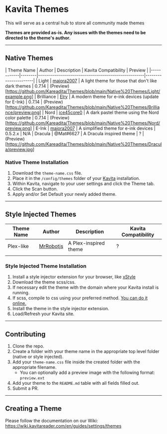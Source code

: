 # Kavita Themes
This will serve as a central hub to store all community made themes

**Themes are provided as-is. Any issues with the themes need to be directed to the theme's author.**

---
## Native Themes
| Theme Name | Author | Description                                         | Kavita Compatibility | Preview |
|------------|--------|-----------------------------------------------------|----------------------|
| Light      | [majora2007](https://github.com/majora2007)    | A light theme for those that don't like dark themes | 0.7.14               | (Preview)[https://github.com/Kareadita/Themes/blob/main/Native%20Themes/Light/example.png]
| Brilliance | [Elry](https://github.com/ElryWeeb)            | A modern theme for e-ink devices (update for E-Ink) | 0.7.14               | (Preview)[https://github.com/Kareadita/Themes/blob/main/Native%20Themes/Brilliance/preview.png]
| Nord       | [ice45core0](https://github.com/ice45core0)    | A dark pastel theme using the Nord color palette    | 0.7.14               | (Preview)[https://github.com/Kareadita/Themes/blob/main/Native%20Themes/Nord/preview.png]
| E-Ink      | [majora2007](https://github.com/majora2007)    | A simplified theme for e-ink devices                | 0.5.2.x              | N/A
| Dracula    | @Mat#6627                                      | A Dracula inspired theme                            | ?                    | (Preview)[https://github.com/Kareadita/Themes/blob/main/Native%20Themes/Dracula/preview.jpg]

### Native Theme Installation
1. Download the `theme-name.css` file.
2. Place it in the `/config/themes` folder of your [Kavita](https://github.com/Kareadita/Kavita) installation.
3. Within Kavita, navigate to your user settings and click the Theme tab.
4. Click the Scan button.
5. Apply and/or Set Default your newly added theme.
---
## Style Injected Themes
| Theme Name | Author | Description                                         | Kavita Compatibility |
|------------|--------|-----------------------------------------------------|----------------------|
| Plex-like      | [MrRobotjs](https://github.com/MrRobotjs)    | A Plex-inspired theme                | ?           |
|            |        |                                                     |                      |

### Style Injected Theme Installation
1. Install a style injector extension for your browser, like [xStyle](https://chrome.google.com/webstore/detail/xstyle/hncgkmhphmncjohllpoleelnibpmccpj/related?hl=en)
2. Download the theme scss/css.
3. If necessary edit the theme with the domain where your Kavita install is running.
4. If scss, compile to css using your preferred method. [You can do it online.](https://www.cssportal.com/scss-to-css/)
5. Install the theme in the style injector extension.
6. Load/Refresh your Kavita site.
---
## Contributing
1. Clone the repo.
2. Create a folder with your theme name in the appropriate top level folder (native or style injected).
3. Add your `theme-name.css` file inside the created folder with the appropriate filename. 
    - You can optionally add a preview image with the following format: `preview.ext`
4. Add your theme to the `README.md` table with all fields filled out.
5. Submit a PR.
---
## Creating a Theme
Please follow the documentation on our Wiki: https://wiki.kavitareader.com/en/guides/settings/themes
